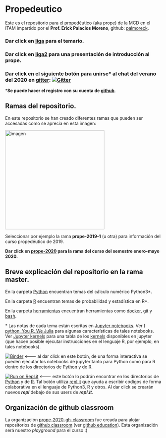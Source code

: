 # Propedeutico

Este es el repositorio para el propedéutico (aka prope) de la MCD en el ITAM impartido por el **Prof. Erick Palacios Moreno**, github: [palmoreck](https://github.com/palmoreck).

### Dar click en [liga](https://drive.google.com/file/d/1A5FF9lOFYXb4CdbAQaOp79x1A-9-j36b/view?usp=sharing) para el temario.

### Dar click en [liga2](https://hackmd.io/@palmoreck/Sy2qixj28) para una presentación de introducción al prope.

### Dar click en el siguiente botón para unirse\* al chat del verano del 2020 en [gitter](https://gitter.im/): [![Gitter](https://badges.gitter.im/prope-2020/community.svg)](https://gitter.im/prope-2020/community?utm_source=badge&utm_medium=badge&utm_campaign=pr-badge) 

\***Se puede hacer el registro con su cuenta de [github](https://github.com/)**.

## Ramas del repositorio.

En este repositorio se han creado diferentes ramas que pueden ser accesadas como se aprecia en esta imagen:

<img width="320" alt="imagen" src="https://user-images.githubusercontent.com/3290689/83956287-05548100-a822-11ea-8398-12dc2bb8810f.png">

Seleccionar por ejemplo la rama **prope-2019-1** (u otra) para información del curso propedéutico de 2019.


**Dar click en [prope-2020](https://github.com/ITAM-DS/Propedeutico/tree/prope-2020) para la rama del curso del semestre enero-mayo 2020.**

## Breve explicación del repositorio en la rama master.

En la carpeta [Python](/Python) encuentran temas del cálculo numérico Python3\*.

En la carpeta [R](/R) encuentran temas de probabilidad y estadística en R\*.

En la carpeta [herramientas](/herramientas) encuentran herramientas como [docker](https://www.docker.com/), [git](https://git-scm.com/) y [bash](https://www.gnu.org/software/bash/).

\* Las notas de cada tema están escritas en [Jupyter notebooks](https://jupyter.org/). Ver [I python, You R, We Julia](https://blog.jupyter.org/i-python-you-r-we-julia-baf064ca1fb6) para algunas características de tales notebooks. Ver [Jupyter kernels](https://github.com/jupyter/jupyter/wiki/Jupyter-kernels) para una tabla de los [kernels](https://jupyter.readthedocs.io/en/latest/install-kernel.html) disponibles en jupyter (que hacen posible ejecutar instrucciones en el lenguaje R, por ejemplo, en tales notebooks).

[![Binder](https://mybinder.org/badge_logo.svg)](https://mybinder.org/v2/gh/palmoreck/dockerfiles-for-binder/jupyterlab_prope_r_kernel_tidyerse?urlpath=lab/tree/Propedeutico) <--- al dar click en este botón, de una forma interactiva se pueden ejecutar los notebooks de jupyter tanto para Python como para R dentro de los directorios de [Python](/Python) y de [R](/R).

[![Run on Repl.it](https://repl.it/badge/github/palmoreck/dummy)](https://repl.it/@palmoreck/dummy) <--- este botón lo podrán encontrar en los directorios de [Python](/Python) y de [R](/R). Tal botón utiliza [repl.it](https://repl.it/) que ayuda a escribir códigos de forma colaborativa en el lenguaje de Python3, R y otros. Al dar click se crearán nuevos ***repl*** debajo de sus users de ***repl.it***.


## Organización de github classroom

La organización [prope-2020-gh-classroom](https://github.com/prope-2020-gh-classroom) fue creada para alojar repositorios de [github classroom](https://classroom.github.com/) (ver [github education](https://github.com/education)). Esta organización será nuestro *playground* para el curso :)




